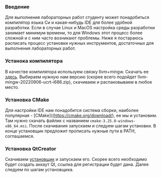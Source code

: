 ### Введение

Для выполнения лабораторных работ студенту может понадобиться компилятор языка Си и какая-нибудь IDE для более удобной разработки. 
Если в случае Linux и MacOS настройка среды разработки занимает минимум времени, то для Windows этот процесс более сложной и с ним часто возникают проблемы.
Ниже я постараюсь расписать процесс установки нужных инструментов, достаточных для выполнения лабораторных работ.

### Устанока компилятора

В качестве компилятора используем связку llvm+mingw. Скачать ее [здесь](https://github.com/mstorsjo/llvm-mingw/releases). 
Выбираем нужную нам версию (скорее всего подойдет llvm-mingw-20220906-ucrt-i686.zip), скачиваем и распаковываем в любое место.

### Установка CMake

Для настройки IDE нам понадобится система сборки, наиболее популярная - [CMake]((https://cmake.org/download/), ее мы и установим.
Там нужно скачать файлик с названием ```cmake-3.25.0-windows-x86_64.msi```. После скачивания запускаем и следуем шагам установки. 
В конце установщик предложит прописать нужные пути в PATH, соглашаемся.

### Установка QtCreator

Скачиваем [установщик](https://www.qt.io/offline-installers) и запускаем его. 
Скорее всего необходимо будет создать аккаут Qt, ссылка для регистрации будет дана.
Далее следуем по шагам установщика.
